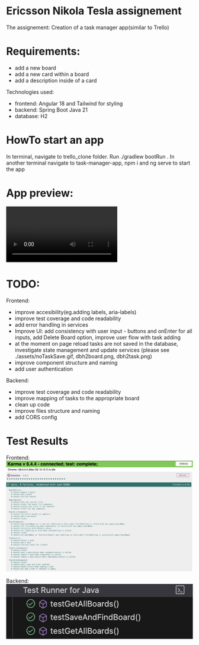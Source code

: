 # Ericsson Nikola Tesla assignement

The assignement: Creation of a task manager app(similar to Trello)

# Requirements:

- add a new board
- add a new card within a board
- add a description inside of a card

Technologies used:

- frontend: Angular 18 and Tailwind for styling
- backend: Spring Boot Java 21
- database: H2

# HowTo start an app

In terminal, navigate to trello_clone folder. Run ./gradlew bootRun . In another terminal navigate to task-manager-app, npm i and ng serve to start the app

# App preview:

![APPPREVIEW](./assets/appPreview.mov)

# TODO:

Frontend:

- improve accesibility(eg.adding labels, aria-labels)
- improve test coverage and code readability
- add error handling in services
- Improve UI: add consistency with user input - buttons and onEnter for all inputs, add Delete Board option, improve user flow with task adding
- at the moment on page reload tasks are not saved in the database, investigate state management and update services (please see ./assets/noTaskSave.gif, dbh2board.png, dbh2task.png)
- improve component structure and naming
- add user authentication

Backend:

- improve test coverage and code readability
- improve mapping of tasks to the appropriate board
- clean up code
- improve files structure and naming
- add CORS config

# Test Results

Frontend: ![FRONTEND](./assets/frontendTest.png)

Backend: ![BACKEND](./assets/backendTest.png)
